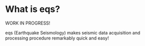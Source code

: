 # What is eqs?

WORK IN PROGRESS! 

eqs (Earthquake Seismology) makes seismic data acquisition and processing procedure remarkably quick and easy!
